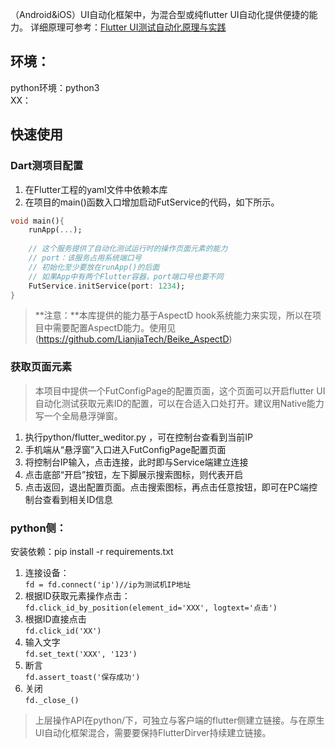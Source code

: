 （Android&iOS）UI自动化框架中，为混合型或纯flutter UI自动化提供便捷的能力。
详细原理可参考：[Flutter UI测试自动化原理与实践](https://mp.weixin.qq.com/s/htimPf_vt94i4Oz8H9_MQQ)

## 环境：
python环境：python3<br>
XX：

## 快速使用

### Dart测项目配置
1. 在Flutter工程的yaml文件中依赖本库
2. 在项目的main()函数入口增加启动FutService的代码，如下所示。

```dart
void main(){
	runApp(...);
	
	// 这个服务提供了自动化测试运行时的操作页面元素的能力
	// port：该服务占用系统端口号
	// 初始化至少要放在runApp()的后面
	// 如果App中有两个Flutter容器，port端口号也要不同
	FutService.initService(port: 1234);
}
```
> **注意：**本库提供的能力基于AspectD hook系统能力来实现，所以在项目中需要配置AspectD能力。使用见(https://github.com/LianjiaTech/Beike_AspectD)


### 获取页面元素

> 本项目中提供一个FutConfigPage的配置页面，这个页面可以开启flutter UI自动化测试获取元素ID的配置，可以在合适入口处打开。建议用Native能力写一个全局悬浮弹窗。

1. 执行python/flutter_weditor.py ，可在控制台查看到当前IP
2. 手机端从“悬浮窗”入口进入FutConfigPage配置页面
3. 将控制台IP输入，点击连接，此时即与Service端建立连接
4. 点击底部“开启”按钮，左下脚展示搜索图标，则代表开启
5. 点击返回，退出配置页面。点击搜索图标，再点击任意按钮，即可在PC端控制台查看到相关ID信息


### python侧：
安装依赖：pip install -r requirements.txt <br>

1. 连接设备：<br>`fd = fd.connect('ip')//ip为测试机IP地址`
2. 根据ID获取元素操作点击：<br>`fd.click_id_by_position(element_id='XXX', logtext='点击')`
3.  根据ID直接点击<br> `fd.click_id('XX')`
4.  输入文字<br>`fd.set_text('XXX', '123')`
5. 断言<br>`fd.assert_toast('保存成功')`
6. 关闭<br>`fd._close_()`
    

> 上层操作API在python/下，可独立与客户端的flutter侧建立链接。与在原生UI自动化框架混合，需要要保持FlutterDirver持续建立链接。




